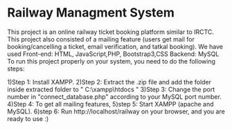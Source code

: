 # Railway Managment System
This project is an online railway ticket booking platform similar to IRCTC. This project also consisted of a mailing feature (users get mail for booking/cancelling a ticket, email verification, and tatkal booking).
We have used 
Front-end: HTML, JavaScript,PHP, Bootstrap3,CSS
Backend: MySQL
To run this project properly on your system, you need to do the following steps:

1)Step 1: Install XAMPP.
2)Step 2: Extract the .zip file and add the folder inside extracted folder to " C:\xampp\htdocs "
3)Step 3: Change the port number in "connect_database.php" according to your MySQL port number.
4)Step 4: To get all mailing features,
5)step 5: Start XAMPP (apache and MySQL).
6)step 6: Run http://localhost/railway on your browser, and you are ready to use :)
